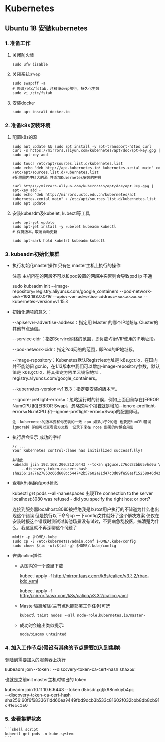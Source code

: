 # Kubernetes

## Ubuntu 18 安装kubernetes

### 1. 准备工作

1. 关闭防火墙
    ```shell script
    sudo ufw disable
    ```

1. 关闭系统swap
    ```shell script
    sudo swapoff -a   
    # 修改/etc/fstab，注释掉swap那行，持久化生效
    sudo vi /etc/fstab
    ```
   
1. 安装docker
    ```shell script
    sudo apt install docker.io
    ```


### 2. 准备k8s安装环境

1. 配置k8s的源
    ```shell script
    sudo apt update && sudo apt install -y apt-transport-https curl
    curl -s https://mirrors.aliyun.com/kubernetes/apt/doc/apt-key.gpg | sudo apt-key add -
     
    sudo touch /etc/apt/sources.list.d/kubernetes.list 
    sudo echo "deb http://apt.kubernetes.io/ kubernetes-xenial main" >> /etc/apt/sources.list.d/kubernetes.list
    #配置国内中科大的源 并添加Kubernetes安装的密钥 
    
    curl https://mirrors.aliyun.com/kubernetes/apt/doc/apt-key.gpg | apt-key add - 
    sudo echo "deb http://mirrors.ustc.edu.cn/kubernetes/apt kubernetes-xenial main" > /etc/apt/sources.list.d/kubernetes.list
    sudo apt update
    ```

1. 安装kubeadm及kubelet, kubectl等工具
    ```shell script
    sudo apt-get update
    sudo apt-get install -y kubelet kubeadm kubectl
    # 保持版本，取消自动更新
    
    sudo apt-mark hold kubelet kubeadm kubectl
    ```

### 3. kubeadm初始化集群

* 执行初始化master操作  只有在 master主机上执行的操作

    注意 主机所在的网段不可以和pod设置的网段冲突否则会导致pod ip 不通
    
    sudo kubeadm init --image-repository=registry.aliyuncs.com/google_containers  --pod-network-cidr=192.168.0.0/16 --apiserver-advertise-address=xxx.xx.xx.xx --kubernetes-version=v1.15.3
     
* 初始化选项的意义：

    --apiserver-advertise-address：指定用 Master 的哪个IP地址与 Cluster的其他节点通信。
    
    --service-cidr：指定Service网络的范围，即负载均衡VIP使用的IP地址段。
    
    --pod-network-cidr：指定Pod网络的范围，即Pod的IP地址段。
    
    --image-repository：Kubenetes默认Registries地址是 k8s.gcr.io，在国内并不能访问 gcr.io，在1.13版本中我们可以增加-image-repository参数，默认值是 k8s.gcr.io，将其指定为阿里云镜像地址：registry.aliyuncs.com/google_containers。
    
    --kubernetes-version=v1.15.3：指定要安装的版本号。
    
    --ignore-preflight-errors=：忽略运行时的错误，例如上面目前存在[ERROR NumCPU]和[ERROR Swap]，忽略这两个报错就是增加--ignore-preflight-errors=NumCPU 和--ignore-preflight-errors=Swap的配置即可。

    `注：kubernetes的版本要和你安装的一致 cpu 如果小于2的话 也要把NumCPU错误 ignore掉 详细可以查看官方文档 
    记录下来在 node 部署的时候会用到`

* 执行后会显示 成功的字样
    ```shell script
    // ...
    Your Kubernetes control-plane has initialized successfully!
     
    并输出
    kubeadm join 192.168.200.212:6443 --token q1guce.z76o2a2bb65vhd0u \
        --discovery-token-ca-cert-hash sha256:2a57a27853c66d608bc544742b57602a21d47c3d09fe58eef15258946d4341c0 
    
    ```
* 查看k8s集群的pod状态

    kubectl get pods --all-namespaces
    出现The connection to the server localhost:8080 was refused - did you specify the right host or port?
    
    连接到服务器localhost:8080被拒绝我是以root用户执行的不知道为什么也出现这个错误 但是执行以下命令cp 一下config文件就好了这个解决方案 仅仅在 安装时报这个错误时测试过其他场景没有试过，不要病急乱投医，搞清楚为什么，我这里就不再深聊这个问题了 
    
    ```shell script
    mkdir -p $HOME/.kube
    sudo cp -i /etc/kubernetes/admin.conf $HOME/.kube/config
    sudo chown $(id -u):$(id -g) $HOME/.kube/config
    ```
    
* 安装calico插件

    * 从国内的一个源里下载

        kubectl apply -f http://mirror.faasx.com/k8s/calico/v3.3.2/rbac-kdd.yaml
        
        kubectl apply -f http://mirror.faasx.com/k8s/calico/v3.3.2/calico.yaml
    
    * Master隔离解除(主节点也能部署工作任务)可选
    
        `kubectl taint nodes --all node-role.kubernetes.io/master-`
    
    * 成功时会输出类似提示:
    
        `node/xiaomo untainted`

### 4. 加入工作节点(假设有其他的节点需要加入到集群)

登陆到需要加入的服务器上执行

kubeadm join --token <token> <master-ip>:<master-port> --discovery-token-ca-cert-hash sha256:<hash>

也就是之前init  master主机时输出的 token

kubeadm join 10.11.10.6:6443 --token d5bsdr.gqtjk98nnkiyb4pq \
    --discovery-token-ca-cert-hash sha256:60f6f6833611dd60ea9449fbd9dcb3b533c81602f032bbb8db8cb91c41ebc3a0
### 5. 查看集群状态

    ```shell script
    kubectl get pods -n kube-system
    ```
